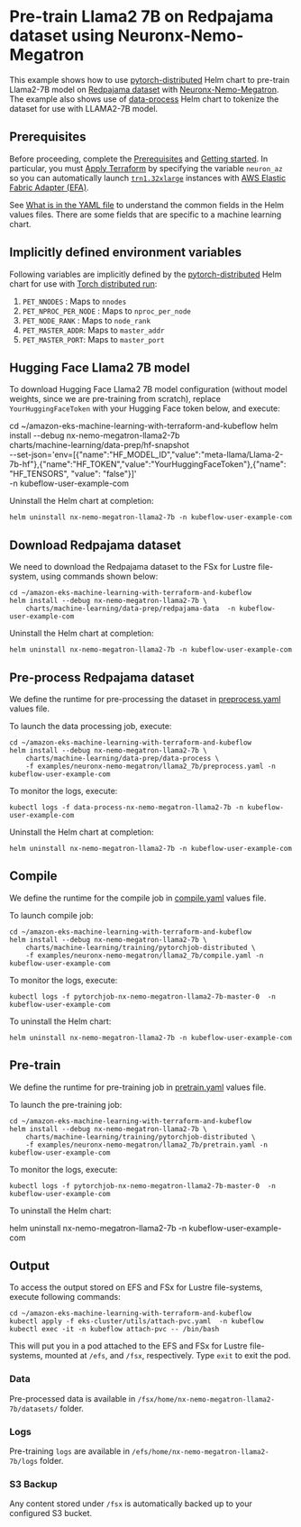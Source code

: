 # Pre-train Llama2 7B on Redpajama dataset using Neuronx-Nemo-Megatron

This example shows how to use [pytorch-distributed](../../../charts/machine-learning/training/pytorchjob-elastic/Chart.yaml) Helm chart to pre-train Llama2-7B model on [Redpajama dataset](https://github.com/togethercomputer/RedPajama-Data) with [Neuronx-Nemo-Megatron](https://github.com/aws-neuron/neuronx-nemo-megatron). The example also shows use of [data-process](../../../charts/machine-learning/data-prep/data-process/Chart.yaml) Helm chart to tokenize the  dataset for use with LLAMA2-7B model.

## Prerequisites

Before proceeding, complete the [Prerequisites](../../../README.md#prerequisites) and [Getting started](../../../README.md#getting-started). In particular, you must [Apply Terraform](../../../README.md#apply-terraform) by specifying the variable `neuron_az` so you can automatically launch [`trn1.32xlarge`](https://aws.amazon.com/ec2/instance-types/trn1/) instances with [AWS Elastic Fabric Adapter (EFA)](https://aws.amazon.com/hpc/efa/).

See [What is in the YAML file](../../../README.md#what-is-in-the-yaml-file) to understand the common fields in the Helm values files. There are some fields that are specific to a machine learning chart.


## Implicitly defined environment variables

Following variables are implicitly defined by the [pytorch-distributed](../../../charts/machine-learning/training/pytorchjob-distributed/Chart.yaml) Helm chart for use with [Torch distributed run](https://github.com/pytorch/pytorch/blob/main/torch/distributed/run.py):

1. `PET_NNODES` : Maps to `nnodes`
2. `PET_NPROC_PER_NODE` : Maps to `nproc_per_node` 
3. `PET_NODE_RANK` : Maps to `node_rank` 
4. `PET_MASTER_ADDR`: Maps to `master_addr` 
5. `PET_MASTER_PORT`: Maps to `master_port`

## Hugging Face Llama2 7B model

To download Hugging Face Llama2 7B model configuration (without model weights, since we are pre-training from scratch), replace `YourHuggingFaceToken` with your Hugging Face token below, and execute:

cd ~/amazon-eks-machine-learning-with-terraform-and-kubeflow
helm install --debug nx-nemo-megatron-llama2-7b     \
    charts/machine-learning/data-prep/hf-snapshot    \
    --set-json='env=[{"name":"HF_MODEL_ID","value":"meta-llama/Llama-2-7b-hf"},{"name":"HF_TOKEN","value":"YourHuggingFaceToken"},{"name": "HF_TENSORS", "value": "false"}]' \
    -n kubeflow-user-example-com

Uninstall the Helm chart at completion:

    helm uninstall nx-nemo-megatron-llama2-7b -n kubeflow-user-example-com

## Download Redpajama dataset 

We need to download the Redpajama dataset to the FSx for Lustre file-system, using commands shown below:

    cd ~/amazon-eks-machine-learning-with-terraform-and-kubeflow
    helm install --debug nx-nemo-megatron-llama2-7b \
        charts/machine-learning/data-prep/redpajama-data  -n kubeflow-user-example-com

Uninstall the Helm chart at completion:

    helm uninstall nx-nemo-megatron-llama2-7b -n kubeflow-user-example-com

## Pre-process Redpajama dataset

We define the runtime for pre-processing the dataset in [preprocess.yaml](./preprocess.yaml) values file. 

To launch the data processing job, execute:

    cd ~/amazon-eks-machine-learning-with-terraform-and-kubeflow
    helm install --debug nx-nemo-megatron-llama2-7b \
        charts/machine-learning/data-prep/data-process \
        -f examples/neuronx-nemo-megatron/llama2_7b/preprocess.yaml -n kubeflow-user-example-com

To monitor the logs, execute:

    kubectl logs -f data-process-nx-nemo-megatron-llama2-7b -n kubeflow-user-example-com

Uninstall the Helm chart at completion:

    helm uninstall nx-nemo-megatron-llama2-7b -n kubeflow-user-example-com

## Compile

We define the runtime for the compile job in [compile.yaml](./compile.yaml) values file. 

To launch compile job:

    cd ~/amazon-eks-machine-learning-with-terraform-and-kubeflow
    helm install --debug nx-nemo-megatron-llama2-7b \
        charts/machine-learning/training/pytorchjob-distributed \
        -f examples/neuronx-nemo-megatron/llama2_7b/compile.yaml -n kubeflow-user-example-com

To monitor the logs, execute:

    kubectl logs -f pytorchjob-nx-nemo-megatron-llama2-7b-master-0  -n kubeflow-user-example-com

To uninstall the Helm chart:

    helm uninstall nx-nemo-megatron-llama2-7b -n kubeflow-user-example-com

## Pre-train

We define the runtime for pre-training job in [pretrain.yaml](./pretrain.yaml) values file. 

To launch the pre-training job:

    cd ~/amazon-eks-machine-learning-with-terraform-and-kubeflow
    helm install --debug nx-nemo-megatron-llama2-7b \
        charts/machine-learning/training/pytorchjob-distributed \
        -f examples/neuronx-nemo-megatron/llama2_7b/pretrain.yaml -n kubeflow-user-example-com

To monitor the logs, execute:

    kubectl logs -f pytorchjob-nx-nemo-megatron-llama2-7b-master-0  -n kubeflow-user-example-com

To uninstall the Helm chart:

   helm uninstall nx-nemo-megatron-llama2-7b -n kubeflow-user-example-com

## Output

To access the output stored on EFS and FSx for Lustre file-systems, execute following commands:

    cd ~/amazon-eks-machine-learning-with-terraform-and-kubeflow
    kubectl apply -f eks-cluster/utils/attach-pvc.yaml  -n kubeflow
    kubectl exec -it -n kubeflow attach-pvc -- /bin/bash


This will put you in a pod attached to the  EFS and FSx for Lustre file-systems, mounted at `/efs`, and `/fsx`, respectively. Type `exit` to exit the pod.

### Data

Pre-processed data is available in `/fsx/home/nx-nemo-megatron-llama2-7b/datasets/` folder.

### Logs

Pre-training `logs` are available in `/efs/home/nx-nemo-megatron-llama2-7b/logs` folder. 

### S3 Backup

Any content stored under `/fsx` is automatically backed up to your configured S3 bucket.
